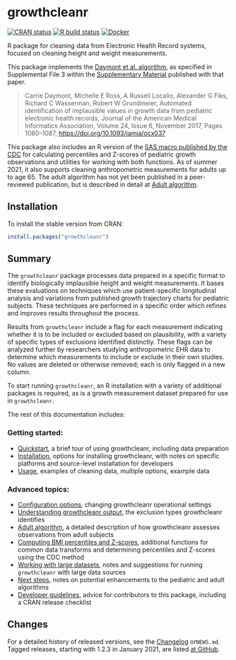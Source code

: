 
<!-- README.md is generated from README.Rmd. Please edit that file -->

# growthcleanr

<!-- badges: start -->

[![CRAN
status](https://www.r-pkg.org/badges/version/growthcleanr)](https://cran.r-project.org/package=growthcleanr)
[![R build
status](https://github.com/carriedaymont/growthcleanr/workflows/R-CMD-check/badge.svg)](https://github.com/carriedaymont/growthcleanr/actions)
[![Docker](https://github.com/mitre/growthcleanr/actions/workflows/build-and-publish-image-tag.yml/badge.svg)](https://github.com/mitre/growthcleanr/actions/workflows/build-and-publish-image-tag.yml)

<!-- badges: end -->

R package for cleaning data from Electronic Health Record systems,
focused on cleaning height and weight measurements.

<a name="cite"></a> This package implements the [Daymont et
al. algorithm](https://academic.oup.com/jamia/article/24/6/1080/3767271),
as specified in Supplemental File 3 within the [Supplementary
Material](https://academic.oup.com/jamia/article/24/6/1080/3767271#97610899)
published with that paper.

> Carrie Daymont, Michelle E Ross, A Russell Localio, Alexander G Fiks,
> Richard C Wasserman, Robert W Grundmeier, Automated identification of
> implausible values in growth data from pediatric electronic health
> records, Journal of the American Medical Informatics Association,
> Volume 24, Issue 6, November 2017, Pages 1080–1087,
> <https://doi.org/10.1093/jamia/ocx037>

This package also includes an R version of the [SAS macro published by
the
CDC](https://www.cdc.gov/nccdphp/dnpao/growthcharts/resources/sas.htm)
for calculating percentiles and Z-scores of pediatric growth
observations and utilities for working with both functions. As of summer
2021, it also supports cleaning anthropometric measurements for adults
up to age 65. The adult algorithm has not yet been published in a
peer-reviewed publication, but is described in detail at [Adult
algorithm](https://carriedaymont.github.io/growthcleanr/articles/adult-algorithm.html).

## Installation

To install the stable version from CRAN:

``` r
install.packages("growthcleanr")
```

## Summary

The `growthcleanr` package processes data prepared in a specific format
to identify biologically implausible height and weight measurements. It
bases these evaluations on techniques which use patient-specific
longitudinal analysis and variations from published growth trajectory
charts for pediatric subjects. These techniques are performed in a
specific order which refines and improves results throughout the
process.

Results from `growthcleanr` include a flag for each measurement
indicating whether it is to be included or excluded based on
plausibility, with a variety of specific types of exclusions identified
distinctly. These flags can be analyzed further by researchers studying
anthropometric EHR data to determine which measurements to include or
exclude in their own studies. No values are deleted or otherwise
removed; each is only flagged in a new column.

To start running `growthcleanr`, an R installation with a variety of
additional packages is required, as is a growth measurement dataset
prepared for use in `growthcleanr`.

The rest of this documentation includes:

### Getting started:

- [Quickstart](https://carriedaymont.github.io/growthcleanr/articles/quickstart.html),
  a brief tour of using growthcleanr, including data preparation
- [Installation](https://carriedaymont.github.io/growthcleanr/articles/installation.html),
  options for installing growthcleanr, with notes on specific platforms
  and source-level installation for developers
- [Usage](https://carriedaymont.github.io/growthcleanr/articles/usage.html),
  examples of cleaning data, multiple options, example data

### Advanced topics:

- [Configuration
  options](https://carriedaymont.github.io/growthcleanr/articles/configuration.html),
  changing growthcleanr operational settings
- [Understanding growthcleanr
  output](https://carriedaymont.github.io/growthcleanr/articles/output.html),
  the exclusion types growthcleanr identifies
- [Adult
  algorithm](https://carriedaymont.github.io/growthcleanr/articles/adult-algorithm.html),
  a detailed description of how growthcleanr assesses observations from
  adult subjects
- [Computing BMI percentiles and
  Z-scores](https://carriedaymont.github.io/growthcleanr/articles/utilities.html),
  additional functions for common data transforms and determining
  percentiles and Z-scores using the CDC method
- [Working with large
  datasets](https://carriedaymont.github.io/growthcleanr/articles/large-data-sets.html),
  notes and suggestions for running `growthcleanr` with large data
  sources
- [Next
  steps](https://carriedaymont.github.io/growthcleanr/articles/next-steps.html),
  notes on potential enhancements to the pediatric and adult algorithms
- [Developer
  guidelines](https://carriedaymont.github.io/growthcleanr/articles/developer-guidelines.html),
  advice for contributors to this package, including a CRAN release
  checklist

## Changes

For a detailed history of released versions, see the
[Changelog](https://carriedaymont.github.io/growthcleanr/news/index.html)
or`NEWS.md`. Tagged releases, starting with 1.2.3 in January 2021, are
listed [at
GitHub](https://github.com/carriedaymont/growthcleanr/releases).
